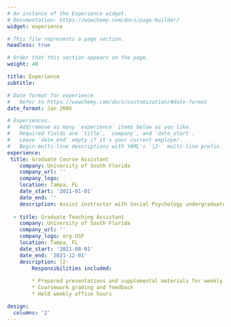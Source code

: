 ```yaml
---
# An instance of the Experience widget.
# Documentation: https://wowchemy.com/docs/page-builder/
widget: experience

# This file represents a page section.
headless: true

# Order that this section appears on the page.
weight: 40

title: Experience
subtitle:

# Date format for experience
#   Refer to https://wowchemy.com/docs/customization/#date-format
date_format: Jan 2006

# Experiences.
#   Add/remove as many `experience` items below as you like.
#   Required fields are `title`, `company`, and `date_start`.
#   Leave `date_end` empty if it's your current employer.
#   Begin multi-line descriptions with YAML's `|2-` multi-line prefix.
experience:
 title: Graduate Course Assistant
    company: University of South Florida
    company_url: ''
    company_logo:
    location: Tampa, FL
    date_start: '2021-01-01'
    date_end: ''
    description: Assist instructor with Social Psychology undergraduate course
        
  - title: Graduate Teaching Assistant
    company: University of South Florida
    company_url: ''
    company_logo: org-USF
    location: Tampa, FL
    date_start: '2021-08-01'
    date_end: '2021-12-01'
    description: |2-
        Responsibilities included:
        
        * Prepared presentations and supplemental materials for weekly lectures
        * Coursework grading and feedback
        * Held weekly office hours

design:
  columns: '2'
---
```

